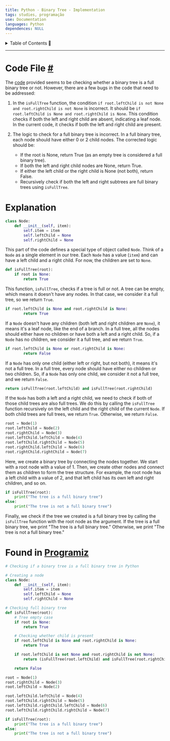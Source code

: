 ```yaml
---
title: Python - Binary Tree - Implementation
tags: studies, programação
use: Documentation
languages: Python
dependences: NULL
---
```


<details> <summary>Table of Contents 🔖</summary>

- [Code File #](#code-file-)
- [Explanation](#explanation)
- [Found in Programiz](#found-in-programiz)

</details>

---

# Code File [#](binary_tree.py)

The [code](#found-in-programiz) provided seems to be checking whether a binary tree is a full binary tree or not. However, there are a few bugs in the code that need to be addressed:

1.  In the `isFullTree` function, the condition `if root.leftChild is not None and root.rightChild is not None` is incorrect. It should be `if root.leftChild is None and root.rightChild is None`. This condition checks if both the left and right child are absent, indicating a leaf node. In the current code, it checks if both the left and right child are present.
    
2.  The logic to check for a full binary tree is incorrect. In a full binary tree, each node should have either 0 or 2 child nodes. The corrected logic should be:
    
    -   If the root is None, return True (as an empty tree is considered a full binary tree).
    -   If both the left and right child nodes are None, return True.
    -   If either the left child or the right child is None (not both), return False.
    -   Recursively check if both the left and right subtrees are full binary trees using `isFullTree`.


# Explanation

```python
class Node:
    def __init__(self, item):
        self.item = item
        self.leftChild = None
        self.rightChild = None
```

This part of the code defines a special type of object called `Node`. Think of a `Node` as a single element in our tree. Each `Node` has a value (`item`) and can have a left child and a right child. For now, the children are set to `None`.

```python
def isFullTree(root):
    if root is None:
        return True
```

This function, `isFullTree`, checks if a tree is full or not. A tree can be empty, which means it doesn't have any nodes. In that case, we consider it a full tree, so we return `True`.

```python
if root.leftChild is None and root.rightChild is None:
        return True
```

If a `Node` doesn't have any children (both left and right children are `None`), it means it's a leaf node, like the end of a branch. In a full tree, all the nodes should either have no children or have both a left and a right child. So, if a `Node` has no children, we consider it a full tree, and we return `True`.

```python
if root.leftChild is None or root.rightChild is None:
        return False
```

If a `Node` has only one child (either left or right, but not both), it means it's not a full tree. In a full tree, every node should have either no children or two children. So, if a `Node` has only one child, we consider it not a full tree, and we return `False`.

```python
return isFullTree(root.leftChild) and isFullTree(root.rightChild)
```

If the `Node` has both a left and a right child, we need to check if both of those child trees are also full trees. We do this by calling the `isFullTree` function recursively on the left child and the right child of the current `Node`. If both child trees are full trees, we return `True`. Otherwise, we return `False`.

```python
root = Node(1)
root.leftChild = Node(2)
root.rightChild = Node(3)
root.leftChild.leftChild = Node(4)
root.leftChild.rightChild = Node(5)
root.rightChild.leftChild = Node(6)
root.rightChild.rightChild = Node(7)
```

Here, we create a binary tree by connecting the nodes together. We start with a root node with a value of 1. Then, we create other nodes and connect them as children to form the tree structure. For example, the root node has a left child with a value of 2, and that left child has its own left and right children, and so on.

```python
if isFullTree(root):
    print("The tree is a full binary tree")
else:
    print("The tree is not a full binary tree")
```

Finally, we check if the tree we created is a full binary tree by calling the `isFullTree` function with the root node as the argument. If the tree is a full binary tree, we print "The tree is a full binary tree." Otherwise, we print "The tree is not a full binary tree."

# Found in [Programiz](https://www.programiz.com/dsa/full-binary-tree#python-code)

```python
# Checking if a binary tree is a full binary tree in Python

# Creating a node
class Node:
    def __init__(self, item):
        self.item = item
        self.leftChild = None
        self.rightChild = None

# Checking full binary tree
def isFullTree(root):
    # Tree empty case
    if root is None:
        return True

    # Checking whether child is present
    if root.leftChild is None and root.rightChild is None:
        return True

    if root.leftChild is not None and root.rightChild is not None:
        return (isFullTree(root.leftChild) and isFullTree(root.rightChild))

    return False

root = Node(1)
root.rightChild = Node(3)
root.leftChild = Node(2)

root.leftChild.leftChild = Node(4)
root.leftChild.rightChild = Node(5)
root.leftChild.rightChild.leftChild = Node(6)
root.leftChild.rightChild.rightChild = Node(7)

if isFullTree(root):
    print("The tree is a full binary tree")
else:
    print("The tree is not a full binary tree")
```